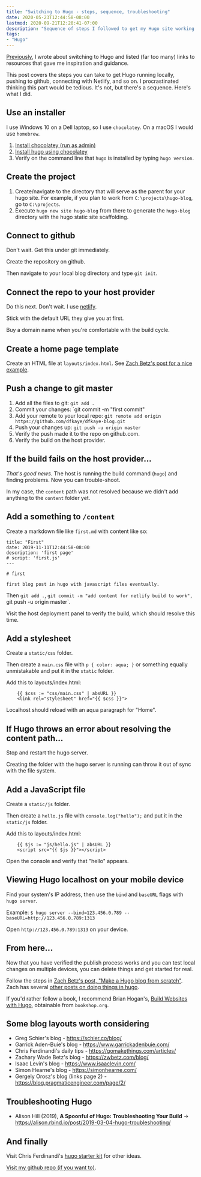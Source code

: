 ```yaml
---
title: "Switching to Hugo - steps, sequence, troubleshooting"
date: 2020-05-23T12:44:58-08:00
lastmod: 2020-09-21T12:20:41-07:00
description: "Sequence of steps I followed to get my Hugo site working locally, and to publish content to github and Netlify."
tags: 
- "Hugo"
---
```


<!--more-->

[Previously](/posts/2020/05/22/switching-to-hugo-reasons-resources-and-more/), I wrote about switching to Hugo and listed (far too many) links to resources that gave me inspiration and guidance.

This post covers the steps you can take to get Hugo running locally, pushing to github, connecting with Netlify, and so on. I procrastinated thinking this part would be tedious. It's not, but there's a sequence. Here's what I did.

## Use an installer

I use Windows 10 on a Dell laptop, so I use `chocolatey`. On a macOS I would use `homebrew`.

1. [Install chocolatey (run as admin)](https://chocolatey.org/courses/installation/installing#cmd)
1. [Install hugo using chocolatey](https://gohugo.io/getting-started/installing/#chocolatey-windows)
1. Verify on the command line that `hugo` is installed by typing `hugo version`.

## Create the project

1. Create/navigate to the directory that will serve as the parent for your hugo site. For example, if you plan to work from `C:\projects\hugo-blog`, go to `C:\projects`.
1. Execute `hugo new site hugo-blog` from there to generate the `hugo-blog` directory with the hugo static site scaffolding.

## Connect to github

Don't wait. Get this under git immediately.

Create the repository on github.

Then navigate to your local blog directory and type `git init`.

## Connect the repo to your host provider

Do this next. Don't wait. I use [netlify](netlify.com).

Stick with the default URL they give you at first.

Buy a domain name when you're comfortable with the build cycle.

## Create a home page template

Create an HTML file at `layouts/index.html`. See [Zach Betz's post for a nice example](https://zwbetz.com/make-a-hugo-blog-from-scratch/#homepage-layout).

## Push a change to git master

1. Add all the files to git: `git add .`
1. Commit your changes: `git commit -m "first commit"
1. Add your remote to your local repo: `git remote add origin https://github.com/dfkaye/dfkaye-blog.git`
1. Push your changes up: `git push -u origin master`
1. Verify the push made it to the repo on github.com. 
1. Verify the build on the host provider.

## If the build fails on the host provider...

*That's good news.* The host is running the build command (`hugo`) and finding problems. Now you can trouble-shoot.

In my case, the `content` path was not resolved because we didn't add anything to the `content` folder yet.

## Add a something to `/content`

Create a markdown file like `first.md` with content like so:

```
title: "First"
date: 2019-11-11T12:44:58-08:00
description: 'first page'
# script: 'first.js'
---

# first

first blog post in hugo with javascript files eventually.

```

Then `git add .`, `git commit -m "add content for netlify build to work", `git push -u origin master`.

Visit the host deployment panel to verify the build, which should resolve this time.

## Add a stylesheet

Create a `static/css` folder.

Then create a `main.css` file with `p { color: aqua; }` or something equally unmistakable and put it in the `static` folder. 

Add this to layouts/index.html:

		{{ $css := "css/main.css" | absURL }}
		<link rel="stylesheet" href="{{ $css }}">
    
Localhost should reload with an aqua paragraph for "Home".

## If Hugo throws an error about resolving the content path...

Stop and restart the hugo server.

Creating the folder with the hugo server is running can throw it out of sync with the file system.

## Add a JavaScript file

Create a `static/js` folder.

Then create a `hello.js` file with `console.log("hello");` and put it in the `static/js` folder.

Add this to layouts/index.html:

		{{ $js := "js/hello.js" | absURL }}
		<script src="{{ $js }}"></script>
    
Open the console and verify that "hello" appears.

## Viewing Hugo localhost on your mobile device

Find your system's IP address, then use the `bind` and `baseURL` flags with `hugo server`.

Example:  `$ hugo server --bind=123.456.0.789 --baseURL=http://123.456.0.789:1313`

Open `http://123.456.0.789:1313` on your device.

## From here...

Now that you have verified the publish process works and you can test local changes on multiple devices, you can delete things and get started for real.

Follow the steps in [Zach Betz's post, "Make a Hugo blog from scratch"](https://zwbetz.com/make-a-hugo-blog-from-scratch/). Zach has several [other posts on doing things in hugo](https://zwbetz.com/tags/hugo/).

If you'd rather follow a book, I recommend Brian Hogan's, [Build Websites with Hugo](https://bookshop.org/books/build-websites-with-hugo-fast-web-development-with-markdown/9781680507263), obtainable from `bookshop.org`.

## Some blog layouts worth considering

+ Greg Schier's blog - https://schier.co/blog/
+ Garrick Aden-Buie's blog - https://www.garrickadenbuie.com/
+ Chris Ferdinandi's daily tips - https://gomakethings.com/articles/
+ Zachary Wade Betz's blog - https://zwbetz.com/blog/
+ Isaac Levin's blog - https://www.isaaclevin.com/
+ Simon Hearne's blog - https://simonhearne.com/
+ Gergely Orosz's blog (links page 2) - https://blog.pragmaticengineer.com/page/2/

## Troubleshooting Hugo 

+ Alison Hill (2019), **A Spoonful of Hugo: Troubleshooting Your Build** &#8594; https://alison.rbind.io/post/2019-03-04-hugo-troubleshooting/

## And finally

Visit Chris Ferdinandi's [hugo starter kit](https://gomakethings.com/the-hugo-starter-kit/) for other ideas.

[Visit my github repo (if you want to)](https://github.com/dfkaye/dfkaye-blog/).
